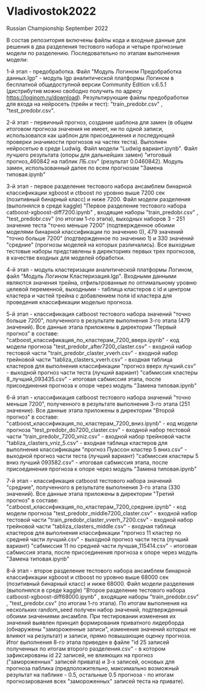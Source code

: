 # Vladivostok2022
Russian Championship September 2022

В состав репозитория включены файлы кода и входные данные для решения в два разделения тестового набора и четыре прогнозные модели по разделению. Последовательно по этапам выполнения модели:

1-й этап - предобработка. Файл "Модуль Логином Предобработка данных.lgp" - модуль lgp аналитической платформы Логином в бесплатной общедоступной версии Community Edition v.6.5.1 (дистрибутив можно свободно получить по адресу https://loginom.ru/download). Результирующие файлы предобработки для входа на нейросеть (трейн и тест): "train_predobr.csv" , "test_predobr.csv". 

2-й этап - первичный прогноз, создание шаблона для замен (в общем итоговом прогноза значения не имеет, ни по одной записи, использовался как шаблон для присоединения и последующей проверки значимости прогнозов на частях теста). Выполнен нейросетью в среде Ludwig. Файл модели "Ludwig вариант.ipynb". Файл лучшего результата (опоры для дальнейших замен) "итоговый прогноз_460842 на паблик ЛБ.csv" (результат 0.0460842). Модуль замен, использованный далее по всем прогнозам "Замена типовая.ipynb"

3-й этап - первое разделение тестового набора ансамблем бинарной классификации xgboost и ctboost по уровню выше 7200 сек (позитивный бинарный класс) и ниже 7200. Файл модели разделения (выполнялся в среде kaggle) "Первое разделение тестового набора catboost-xgboost-diff7200.ipynb" , входящие наборы "train_predobr.csv" , "test_predobr.csv" (по итогам 1-го этапа), выходных наборов 3 - 251 значение теста "точно меньше 7200" (подтвержденное обоими моделями бинарной классификации по значению 0), 479 значений "точно больше 7200" (подтвержденное по значению 1) и 330 значений "средние" (прогнозы моделей на которых различались). Все выходные тестовые наборы представлены в директориях первых трех прогнозов, в качестве входных для моделей обработки.

4-й этап - модуль кластеризации аналитической платформы Логином, файл "Модуль Логином Кластеризация.lgp". Входными данными являются значения трейна, отфильтрованные по оптимальному уровню целевой переменной, выходными - таблица кластеров с id и центром кластера и частей трейна с добавлением поля id кластера для проведения классификации моделью прогноза.

5-й этап - классификация catboost тестового набора значений "точно больше 7200", полученного в результате выполнения 3-го этапа (479 значений). Все данные этапа приложены в директории "Первый прогноз" в составе:
"catboost_классификация_по_кластерам_7200_вверх.ipynb" - код модели прогноза
"test_predobr_after7200_claster.csv" - входной набор тестовой части
"train_predobr_claster_vverh.csv" - входной набор трейновой части
"tabliza_clasters_vverh.csv" - входная таблица кластеров для выполнения классификации
"прогноз вверх лучший.csv" - выходной прогноз части теста (лучший вариант)
"сабмиссия кластеры 8_лучший_093435.csv" - итоговая сабмиссия этапа, после присоединения прогноза к опоре через модуль "Замена типовая.ipynb" 

6-й этап - классификация catboost тестового набора значений "точно меньше 7200", полученного в результате выполнения 3-го этапа (251 значение). Все данные этапа приложены в директории "Второй прогноз" в составе:
"catboost_классификация_по_кластерам_7200_вниз.ipynb" - код модели прогноза
"test_predobr_do7200_claster.csv" - входной набор тестовой части
"train_predobr_7200_vniz.csv" - входной набор трейновой части
"tabliza_clasters_vniz_5.csv" - входная таблица кластеров для выполнения классификации
"прогноз Пуассон кластер 5 вниз.csv" - выходной прогноз части теста (лучший вариант)
"сабмиссия кластеры 5 вниз лучший 093582.csv" - итоговая сабмиссия этапа, после присоединения прогноза к опоре через модуль "Замена типовая.ipynb" 

7-й этап - классификация catboost тестового набора значений "средние", полученного в результате выполнения 3-го этапа (330 значений). Все данные этапа приложены в директории "Третий прогноз" в составе:
"catboost_классификация_по_кластерам_7200_средние.ipynb" - код модели прогноза
"test_predobr_middle7200_claster.csv" - входной набор тестовой части
"train_predobr_claster_vverh_7200.csv" - входной набор трейновой части
"tabliza_clasters_middle.csv" - входная таблица кластеров для выполнения классификации
"прогноз 11 кластер по средней части лучший.csv" - выходной прогноз части теста (лучший вариант)
"сабмиссия 11 по средней части лучшая_115414.csv" - итоговая сабмиссия этапа, после присоединения прогноза к опоре через модуль "Замена типовая.ipynb" 

8-й этап - второе разделение тестового набора ансамблем бинарной классификации xgboost и ctboost по уровню выше 68000 сек (позитивный бинарный класс) и ниже 68000. Файл модели разделения (выполнялся в среде kaggle) "Второе разделение тестового набора catboost-xgboost-diff68000.ipynb" , входящие наборы "train_predobr.csv" , "test_predobr.csv" (по итогам 1-го этапа). По итогам выполнения на нескольких random_seed получен набор значений, подтвержденный обоими значениями ансамбля. При тестировании изменения их значений выявлен принцип формирования приватного лидерборда (обнаружены "замороженные записи", изменения значений которых не влияют на результат) и записи, прямо повышающие оценку прогноза. Итог выполнения 8-го этапа приведен в файле "id 25 записей полученных по итогам второго разделения.csv" - в котором зафиксированы id 22 записей, не влияющих на прогноз ("замороженных" записей привата) и 3-х записей, основых для прогноза паблика (предположительно, максимально возможный результат на паблике - 0.5, остальные 0.5 прогноза - по итогам прогнозирования всех "замороженных" записей теста на привате).
